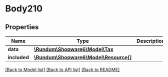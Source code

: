 # Body210

## Properties
Name | Type | Description | Notes
------------ | ------------- | ------------- | -------------
**data** | [**\Rundum\Shopware6\Model\Tax**](Tax.md) |  | [optional] 
**included** | [**\Rundum\Shopware6\Model\Resource[]**](Resource.md) |  | [optional] 

[[Back to Model list]](../../README.md#documentation-for-models) [[Back to API list]](../../README.md#documentation-for-api-endpoints) [[Back to README]](../../README.md)

